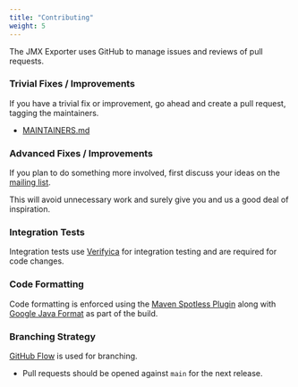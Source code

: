 ```yaml
---
title: "Contributing"
weight: 5
---
```


The JMX Exporter uses GitHub to manage issues and reviews of pull requests.

### Trivial Fixes / Improvements

If you have a trivial fix or improvement, go ahead and create a pull request, tagging the maintainers.

- [MAINTAINERS.md](https://github.com/prometheus/jmx_exporter/blob/main/MAINTAINERS.md)

### Advanced Fixes / Improvements

If you plan to do something more involved, first discuss your ideas on the [mailing list](https://groups.google.com/forum/?fromgroups#!forum/prometheus-developers).

This will avoid unnecessary work and surely give you and us a good deal of inspiration.

### Integration Tests

Integration tests use [Verifyica](https://github.com/verifyica-team/verifyica) for integration testing and are required for code changes.

### Code Formatting

Code formatting is enforced using the [Maven Spotless Plugin](https://github.com/diffplug/spotless/tree/main/plugin-maven) along with [Google Java Format](https://github.com/google/google-java-format) as part of the build.

### Branching Strategy

[GitHub Flow](https://docs.github.com/en/get-started/using-github/github-flow) is used for branching.

- Pull requests should be opened against `main` for the next release.

